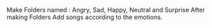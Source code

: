 Make Folders named : Angry, Sad, Happy, Neutral and Surprise
After making Folders Add songs according to the emotions.
